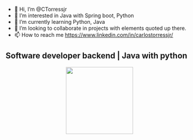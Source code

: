 - 👋 Hi, I’m @CTorressjr
- 👀 I’m interested in Java with Spring boot, Python
- 🌱 I’m currently learning Python, Java
- 💞️ I’m looking to collaborate in projects with elements quoted up there.
- 📫 How to reach me https://www.linkedin.com/in/carlostorressjr/


## Software developer backend | Java with python
<div align="center">
  <a href="https://github.com/CTorressjr">
  <img height="180em" src="https://github-readme-stats.vercel.app/api?username=CTorressjr&show_icons=true&theme=blue&include_all_commits=true&count_private=true"/>

